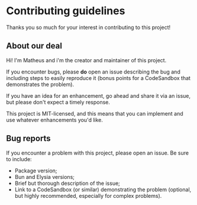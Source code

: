 # Contributing guidelines

Thanks you so much for your interest in contributing to this project!

## About our deal

Hi! I'm Matheus and i'm the creator and maintainer of this project.

If you encounter bugs, please **do** open an issue describing the bug and including steps to easily reproduce it (bonus points for a CodeSandbox that demonstrates the problem).

If you have an idea for an enhancement, go ahead and share it via an issue, but please don't expect a timely response.

This project is MIT-licensed, and this means that you can implement and use whatever enhancements you'd like.

## Bug reports

If you encounter a problem with this project, please open an issue. Be sure to include:

- Package version;
- Bun and Elysia versions;
- Brief but thorough description of the issue;
- Link to a CodeSandbox (or similar) demonstrating the problem (optional, but highly recommended, especially for complex problems).
